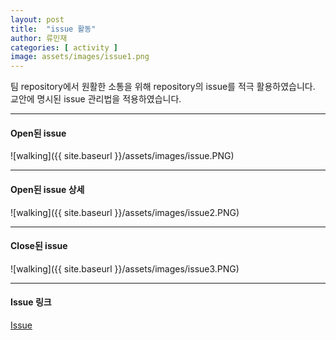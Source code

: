 ```yaml
---
layout: post
title:  "issue 활동"
author: 류민재
categories: [ activity ]
image: assets/images/issue1.png
---
```

팀 repository에서 원활한 소통을 위해
repository의 issue를 적극 활용하였습니다.
교안에 명시된 issue 관리법을 적용하였습니다.

***

#### Open된 issue
![walking]({{ site.baseurl }}/assets/images/issue.PNG)

***

#### Open된 issue 상세
![walking]({{ site.baseurl }}/assets/images/issue2.PNG)

***

#### Close된 issue
![walking]({{ site.baseurl }}/assets/images/issue3.PNG)

***

#### Issue 링크
[Issue](https://github.com/18-2-SKKU-OSS/2018-2-OSS-L1/issues)